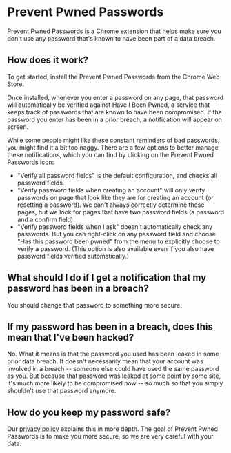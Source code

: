 # Prevent Pwned Passwords

Prevent Pwned Passwords is a Chrome extension that helps make sure you don't use any password that's known to have been part of a data breach.

## How does it work?

To get started, install the Prevent Pwned Passwords from the Chrome Web Store.

Once installed, whenever you enter a password on any page, that password will automatically be verified against Have I Been Pwned, a service that keeps track of passwords that are known to have been compromised. If the password you enter has been in a prior breach, a notification will appear on screen.

While some people might like these constant reminders of bad passwords, you might find it a bit too naggy. There are a few options to better manage these notifications, which you can find by clicking on the Prevent Pwned Passwords icon:

* "Verify all password fields" is the default configuration, and checks all password fields.
* "Verify password fields when creating an account" will only verify passwords on page that look like they are for creating an account (or resetting a password). We can't always correctly determine these pages, but we look for pages that have two password fields (a password and a confirm field).
* "Verify password fields when I ask" doesn't automatically check any passwords. But you can right-click on any password field and choose "Has this password been pwned" from the menu to explicitly choose to verify a password. (This option is also available even if you also have password fields verified automatically.)

## What should I do if I get a notification that my password has been in a breach?

You should change that password to something more secure.

## If my password has been in a breach, does this mean that I've been hacked?

No. What it means is that the password you used has been leaked in some prior data breach. It doesn't necessarily mean that your account was involved in a breach -- someone else could have used the same password as you. But because that password was leaked at some point by some site, it's much more likely to be compromised now -- so much so that you simply shouldn't use that password anymore.

## How do you keep my password safe?

Our [privacy policy](privacy-policy.md) explains this in more depth. The goal of Prevent Pwned Passwords is to make you more secure, so we are very careful with your data.
